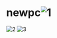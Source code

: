 # newpc![1](https://user-images.githubusercontent.com/105308559/168260619-de9a6c6b-102d-4502-aec8-f8623148646e.JPG)
![2](https://user-images.githubusercontent.com/105308559/168260633-122b1426-57a4-4288-a7f7-ec0aef5236a5.JPG)
![3](https://user-images.githubusercontent.com/105308559/168260639-fa00882f-4210-49f0-b952-3aae123dd4f4.JPG)
